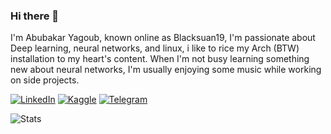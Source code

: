 ### Hi there 👋

I'm Abubakar Yagoub, known online as Blacksuan19, I'm passionate about Deep
learning, neural networks, and linux, i like to rice my Arch (BTW) installation
to my heart's content. When I'm not busy learning something new about neural
networks, I'm usually enjoying some music while working on side projects.

[![LinkedIn](https://img.shields.io/badge/LinkedIn-0077B5?style=for-the-badge&logo=linkedin&logoColor=white)](https://www.linkedin.com/in/blacksuan19/)
[![Kaggle](https://img.shields.io/badge/Kaggle-5acfff?style=for-the-badge&logo=kaggle&logoColor=white)](http://kaggle.com/abubakaryagob/)
[![Telegram](https://img.shields.io/badge/Telegram-2CA5E0?style=for-the-badge&logo=telegram&logoColor=white)](https://t.me/blacksuan19)

![Stats](https://github-readme-stats.vercel.app/api?username=blacksuan19&theme=github_dark)
